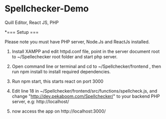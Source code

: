# Spellchecker-Demo
Quill Editor, React JS, PHP

*=== Setup ===

Please note you must have PHP server, Node.Js and ReactJs installed.

1. Install XAMPP and edit httpd.conf file, point in the server document root to ~/Spellechecker root folder and start php server.

2. Open command line or terminal and cd to ~/Spellchecker/frontend , then run npm install to install required dependencies.

3. Run npm start, this starts react on port 3000

4. Edit line 18 in ~/Spellchecker/frontend/src/functions/spellcheck.js, and change "http://dev.pekaboom.com/Spellchecker/" to your backend PHP server, e.g: http://localhost/

5. now access the app on http://localhost:3000/
